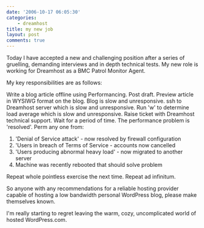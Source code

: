 ```yaml
---
date: '2006-10-17 06:05:30'
categories:
    - dreamhost
title: my new job
layout: post
comments: true
---
```

Today I have accepted a new and challenging position after a series of
gruelling, demanding interviews and in depth technical tests. My new
role is working for Dreamhost as a BMC Patrol Monitor Agent.

My key responsibilities are as follows:

Write a blog article offline using Performancing.
Post draft.
Preview article in WYSIWG format on the blog.
Blog is slow and unresponsive.
ssh to Dreamhost server which is slow and unresponsive.
Run 'w' to determine load average which is slow and unresponsive.
Raise ticket with Dreamhost technical support.
Wait for a period of time.
The performance problem is 'resolved'. Perm any one from:
1.  'Denial of Service attack' - now resolved by firewall configuration
2.  'Users in breach of Terms of Service - accounts now cancelled
3.  'Users producing abnormal heavy load' - now migrated to another
    server
4.  Machine was recently rebooted that should solve problem

Repeat whole pointless exercise the next time. Repeat ad infinitum.

So anyone with any recommendations for a reliable hosting provider
capable of hosting a low bandwidth personal WordPress blog, please make
themselves known.

I'm really starting to regret leaving the warm, cozy, uncomplicated
world of hosted WordPress.com.
